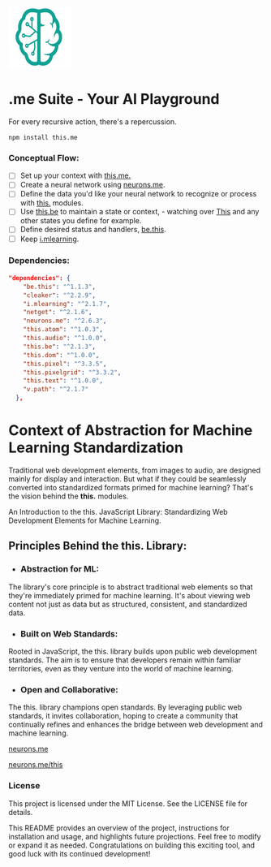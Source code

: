 <img src="./_._.svg" alt="SVG Image" width="123" height="123" style="width123px; height:123px;">

# .me Suite - Your AI Playground
For every recursive action, there's a repercussion.

```
npm install this.me
```

### Conceptual Flow:

- [ ] Set up your context with [this.me.](https://www.npmjs.com/package/this.me)
- [ ] Create a neural network using [neurons.me](https://www.neurons.me).
- [ ] Define the data you'd like your neural network to recognize or process with [this.](https://www.neurons.me/this) modules.
- [ ] Use [this.be](https://www.npmjs.com/package/this.be) to maintain a state or context, - watching over  [This](https://www.neurons.me/this) and any other states you define for example.
- [ ] Define desired status and handlers, [be.this](https://www.npmjs.com/package/be.this).
- [ ] Keep [i.mlearning](https://www.npmjs.com/package/i.mlearning).

### Dependencies:   

```json
"dependencies": {
    "be.this": "^1.1.3",
    "cleaker": "^2.2.9",
    "i.mlearning": "^2.1.7",
    "netget": "^2.1.6",
    "neurons.me": "^2.6.3",
    "this.atom": "^1.0.3",
    "this.audio": "^1.0.0",
    "this.be": "^2.1.3",
    "this.dom": "^1.0.0",
    "this.pixel": "^3.3.5",
    "this.pixelgrid": "^3.3.2",
    "this.text": "^1.0.0",
    "v.path": "^2.1.7"
  },
```



# Context of Abstraction for Machine Learning Standardization

Traditional web development elements, from images to audio, are designed mainly for display and interaction. But what if they could be seamlessly converted into standardized formats primed for machine learning? That's the vision behind the **this.** modules.

An Introduction to the this. JavaScript Library: Standardizing Web Development Elements for Machine Learning.

## Principles Behind the this. Library:

- ### **Abstraction for ML:**

 The library's core principle is to abstract traditional web elements so that they're immediately primed for machine learning. It's about viewing web content not just as data but as structured, consistent, and standardized data.

- ### **Built on Web Standards:** 

Rooted in JavaScript, the this. library builds upon public web development standards. The aim is to ensure that developers remain within familiar territories, even as they venture into the world of machine learning.

- ### **Open and Collaborative:** 

The this. library champions open standards. By leveraging public web standards, it invites collaboration, hoping to create a community that continually refines and enhances the bridge between web development and machine learning.



[neurons.me](https://www.neurons.me)

[neurons.me/this](https://www.neurons.me/this)

### License

This project is licensed under the MIT License. See the LICENSE file for details.

This README provides an overview of the project, instructions for installation and usage, and highlights future projections. Feel free to modify or expand it as needed. Congratulations on building this exciting tool, and good luck with its continued development!